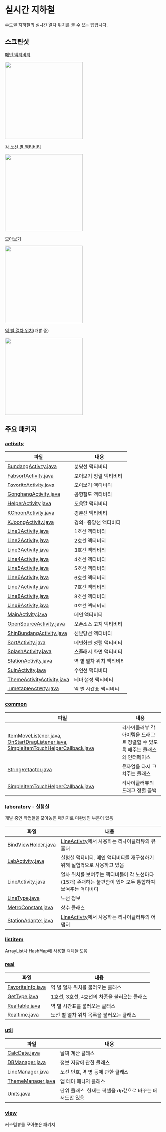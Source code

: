 # 실시간 지하철

수도권 지하철의 실시간 열차 위치를 볼 수 있는 앱입니다.

## 스크린샷

[메인 액티비티](https://github.com/CPstudy/SilsiganMetro-Android/blob/master/app/src/main/java/com/ganada/silsiganmetro/activity/MainActivity.java)

<img src="https://github.com/CPstudy/SilsiganMetro-Android/blob/master/images/main.jpg" width="250px">

[각 노선 별 액티비티](https://github.com/CPstudy/SilsiganMetro-Android/tree/master/app/src/main/java/com/ganada/silsiganmetro/activity)

<img src="https://github.com/CPstudy/SilsiganMetro-Android/blob/master/images/line.jpg" width="250px">

[모아보기](https://github.com/CPstudy/SilsiganMetro-Android/tree/master/app/src/main/java/com/ganada/silsiganmetro/activity/FavoriteActivity.java)

<img src="https://github.com/CPstudy/SilsiganMetro-Android/blob/master/images/moa.jpg" width="250px">

[역 별 열차 위치](https://github.com/CPstudy/SilsiganMetro-Android/tree/master/app/src/main/java/com/ganada/silsiganmetro/activity/StationActivity.java)(개발 중)

<img src="https://github.com/CPstudy/SilsiganMetro-Android/blob/master/images/train.gif" width="250px">



## 주요 패키지

### [activity](https://github.com/CPstudy/SilsiganMetro-Android/blob/master/app/src/main/java/com/ganada/silsiganmetro/activity)

| 파일                                                         | 내용                     |
| ------------------------------------------------------------ | ------------------------ |
| [BundangActivity.java](https://github.com/CPstudy/SilsiganMetro-Android/blob/master/app/src/main/java/com/ganada/silsiganmetro/activity/BundangActivity.java) | 분당선 액티비티          |
| [FabsortActivity.java](https://github.com/CPstudy/SilsiganMetro-Android/blob/master/app/src/main/java/com/ganada/silsiganmetro/activity/FabsortActivity.java) | 모아보기 정렬 액티비티   |
| [FavoriteActivity.java](https://github.com/CPstudy/SilsiganMetro-Android/blob/master/app/src/main/java/com/ganada/silsiganmetro/activity/FavoriteActivity.java) | 모아보기 액티비티        |
| [GonghangActivity.java](https://github.com/CPstudy/SilsiganMetro-Android/blob/master/app/src/main/java/com/ganada/silsiganmetro/activity/GonghangActivity.java) | 공항철도 액티비티        |
| [HelperActivity.java](https://github.com/CPstudy/SilsiganMetro-Android/blob/master/app/src/main/java/com/ganada/silsiganmetro/activity/HelperActivity.java) | 도움말 액티비티          |
| [KChoonActivity.java](https://github.com/CPstudy/SilsiganMetro-Android/blob/master/app/src/main/java/com/ganada/silsiganmetro/activity/KChoonActivity.java) | 경춘선 액티비티          |
| [KJoongActivity.java](https://github.com/CPstudy/SilsiganMetro-Android/blob/master/app/src/main/java/com/ganada/silsiganmetro/activity/KJoongActivity.java) | 경의 · 중앙선 액티비티   |
| [Line1Activity.java](https://github.com/CPstudy/SilsiganMetro-Android/blob/master/app/src/main/java/com/ganada/silsiganmetro/activity/Line1Activity.java) | 1호선 액티비티           |
| [Line2Activity.java](https://github.com/CPstudy/SilsiganMetro-Android/blob/master/app/src/main/java/com/ganada/silsiganmetro/activity/Line2Activity.java) | 2호선 액티비티           |
| [Line3Activity.java](https://github.com/CPstudy/SilsiganMetro-Android/blob/master/app/src/main/java/com/ganada/silsiganmetro/activity/Line3Activity.java) | 3호선 액티비티           |
| [Line4Activity.java](https://github.com/CPstudy/SilsiganMetro-Android/blob/master/app/src/main/java/com/ganada/silsiganmetro/activity/Line4Activity.java) | 4호선 액티비티           |
| [Line5Activity.java](https://github.com/CPstudy/SilsiganMetro-Android/blob/master/app/src/main/java/com/ganada/silsiganmetro/activity/Line5Activity.java) | 5호선 액티비티           |
| [Line6Activity.java](https://github.com/CPstudy/SilsiganMetro-Android/blob/master/app/src/main/java/com/ganada/silsiganmetro/activity/Line6Activity.java) | 6호선 액티비티           |
| [Line7Activity.java](https://github.com/CPstudy/SilsiganMetro-Android/blob/master/app/src/main/java/com/ganada/silsiganmetro/activity/Line7Activity.java) | 7호선 액티비티           |
| [Line8Activity.java](https://github.com/CPstudy/SilsiganMetro-Android/blob/master/app/src/main/java/com/ganada/silsiganmetro/activity/Line8Activity.java) | 8호선 액티비티           |
| [Line9Activity.java](https://github.com/CPstudy/SilsiganMetro-Android/blob/master/app/src/main/java/com/ganada/silsiganmetro/activity/Line9Activity.java) | 9호선 액티비티           |
| [MainActivity.java](https://github.com/CPstudy/SilsiganMetro-Android/blob/master/app/src/main/java/com/ganada/silsiganmetro/activity/MainActivity.java) | 메인 액티비티            |
| [OpenSourceActivity.java](https://github.com/CPstudy/SilsiganMetro-Android/blob/master/app/src/main/java/com/ganada/silsiganmetro/activity/OpenSourceActivity.java) | 오픈소스 고지 액티비티   |
| [ShinBundangActivity.java](https://github.com/CPstudy/SilsiganMetro-Android/blob/master/app/src/main/java/com/ganada/silsiganmetro/activity/ShinBundangActivity.java) | 신분당선 액티비티        |
| [SortActivity.java](https://github.com/CPstudy/SilsiganMetro-Android/blob/master/app/src/main/java/com/ganada/silsiganmetro/activity/SortActivity.java) | 메인화면 정렬 액티비티   |
| [SplashActivity.java](https://github.com/CPstudy/SilsiganMetro-Android/blob/master/app/src/main/java/com/ganada/silsiganmetro/activity/SplashActivity.java) | 스플래시 화면 액티비티   |
| [StationActivity.java](https://github.com/CPstudy/SilsiganMetro-Android/blob/master/app/src/main/java/com/ganada/silsiganmetro/activity/StationActivity.java) | 역 별 열차 위치 액티비티 |
| [SuinActivity.java](https://github.com/CPstudy/SilsiganMetro-Android/blob/master/app/src/main/java/com/ganada/silsiganmetro/activity/SuinActivity.java) | 수인선 액티비티          |
| [ThemeActivityActivity.java](https://github.com/CPstudy/SilsiganMetro-Android/blob/master/app/src/main/java/com/ganada/silsiganmetro/activity/TimetableActivity.java) | 테마 설정 액티비티       |
| [TimetableActivity.java](https://github.com/CPstudy/SilsiganMetro-Android/blob/master/app/src/main/java/com/ganada/silsiganmetro/activity/TimetableActivity.java) | 역 별 시간표 액티비티    |

### [common](https://github.com/CPstudy/SilsiganMetro-Android/blob/master/app/src/main/java/com/ganada/silsiganmetro/common)

| 파일                                                         | 내용                                                         |
| ------------------------------------------------------------ | ------------------------------------------------------------ |
| [ItemMoveListener.java](https://github.com/CPstudy/SilsiganMetro-Android/blob/master/app/src/main/java/com/ganada/silsiganmetro/common/ItemMoveListener.java), [OnStartDragListener.java](https://github.com/CPstudy/SilsiganMetro-Android/blob/master/app/src/main/java/com/ganada/silsiganmetro/common/OnStartDragListener.java), [SimpleItemTouchHelperCallback.java](https://github.com/CPstudy/SilsiganMetro-Android/blob/master/app/src/main/java/com/ganada/silsiganmetro/common/SimpleItemTouchHelperCallback.java) | 리사이클러뷰 각 아이템을 드래그로 정렬할 수 있도록 해주는 클래스와 인터페이스 |
| [StringRefactor.java](https://github.com/CPstudy/SilsiganMetro-Android/blob/master/app/src/main/java/com/ganada/silsiganmetro/common/StringRefactor.java) | 문자열을 다시 고쳐주는 클래스                                |
| [SimpleItemTouchHelperCallback.java](https://github.com/CPstudy/SilsiganMetro-Android/blob/master/app/src/main/java/com/ganada/silsiganmetro/common/SimpleItemTouchHelperCallback.java) | 리사이클러뷰의 드래그 정렬 콜백                              |

### [laboratory](https://github.com/CPstudy/SilsiganMetro-Android/blob/master/app/src/main/java/com/ganada/silsiganmetro/laboratory) - 실험실

개발 중인 작업들을 모아놓은 패키지로 미완성인 부분이 있음

| 파일                                                         | 내용                                                         |
| ------------------------------------------------------------ | ------------------------------------------------------------ |
| [BindViewHolder.java](https://github.com/CPstudy/SilsiganMetro-Android/blob/master/app/src/main/java/com/ganada/silsiganmetro/laboratory/BindViewHolder.java) | [LineActivity](https://github.com/CPstudy/SilsiganMetro-Android/blob/master/app/src/main/java/com/ganada/silsiganmetro/activity/LineActivity.java)에서 사용하는 리사이클러뷰의 뷰 홀더 |
| [LabActivity.java](https://github.com/CPstudy/SilsiganMetro-Android/blob/master/app/src/main/java/com/ganada/silsiganmetro/laboratory/LabActivity.java) | 실험실 액티비티. 메인 액티비티를 재구성하기 위해 실험적으로 사용하고 있음 |
| [LineActivity.java](https://github.com/CPstudy/SilsiganMetro-Android/blob/master/app/src/main/java/com/ganada/silsiganmetro/laboratory/LineActivity.java) | 열차 위치를 보여주는 액티비틀이 각 노선마다(15개) 존재하는 불편함이 있어 모두 통합하여 보여주는 액티비티 |
| [LineType.java](https://github.com/CPstudy/SilsiganMetro-Android/blob/master/app/src/main/java/com/ganada/silsiganmetro/laboratory/LineType.java) | 노선 정보                                                    |
| [MetroConstant.java](https://github.com/CPstudy/SilsiganMetro-Android/blob/master/app/src/main/java/com/ganada/silsiganmetro/laboratory/MetroConstant.java) | 상수 클래스                                                  |
| [StationAdapter.java](https://github.com/CPstudy/SilsiganMetro-Android/blob/master/app/src/main/java/com/ganada/silsiganmetro/laboratory/StationAdapter.java) | [LineActivity](https://github.com/CPstudy/SilsiganMetro-Android/blob/master/app/src/main/java/com/ganada/silsiganmetro/activity/LineActivity.java)에서 사용하는 리사이클러뷰의 어댑터 |

### [listitem](https://github.com/CPstudy/SilsiganMetro-Android/blob/master/app/src/main/java/com/ganada/silsiganmetro/listitem)

ArrayList나 HashMap에 사용할 객체들 모음

### [real](https://github.com/CPstudy/SilsiganMetro-Android/blob/master/app/src/main/java/com/ganada/silsiganmetro/real)

| 파일                                                         | 내용                                         |
| ------------------------------------------------------------ | -------------------------------------------- |
| [FavoriteInfo.java](https://github.com/CPstudy/SilsiganMetro-Android/blob/master/app/src/main/java/com/ganada/silsiganmetro/real/FavoriteInfo.java) | 역 별 열차 위치를 불러오는 클래스            |
| [GetType.java](https://github.com/CPstudy/SilsiganMetro-Android/blob/master/app/src/main/java/com/ganada/silsiganmetro/real/GetType.java) | 1호선, 3호선, 4호선의 차종을 불러오는 클래스 |
| [Realtable.java](https://github.com/CPstudy/SilsiganMetro-Android/blob/master/app/src/main/java/com/ganada/silsiganmetro/real/Realtable.java) | 역 별 시간표를 불러오는 클래스               |
| [Realtime.java](https://github.com/CPstudy/SilsiganMetro-Android/blob/master/app/src/main/java/com/ganada/silsiganmetro/real/Realtime.java) | 노선 별 열차 위치 목록을 불러오는 클래스     |

### [util](https://github.com/CPstudy/SilsiganMetro-Android/blob/master/app/src/main/java/com/ganada/silsiganmetro/util)

| 파일                                                         | 내용                                                     |
| ------------------------------------------------------------ | -------------------------------------------------------- |
| [CalcDate.java](https://github.com/CPstudy/SilsiganMetro-Android/blob/master/app/src/main/java/com/ganada/silsiganmetro/util/CalcDate.java) | 날짜 계산 클래스                                         |
| [DBManager.java](https://github.com/CPstudy/SilsiganMetro-Android/blob/master/app/src/main/java/com/ganada/silsiganmetro/util/DBManager.java) | 정보 저장에 관한 클래스                                  |
| [LineManager.java](https://github.com/CPstudy/SilsiganMetro-Android/blob/master/app/src/main/java/com/ganada/silsiganmetro/util/LineManager.java) | 노선 번호, 역 명 등에 관한 클래스                        |
| [ThemeManager.java](https://github.com/CPstudy/SilsiganMetro-Android/blob/master/app/src/main/java/com/ganada/silsiganmetro/util/ThemeManager.java) | 앱 테마 매니저 클래스                                    |
| [Units.java](https://github.com/CPstudy/SilsiganMetro-Android/blob/master/app/src/main/java/com/ganada/silsiganmetro/util/Units.java) | 단위 클래스. 현재는 픽셀을 dp값으로 바꾸는 메서드만 있음 |

### [view](https://github.com/CPstudy/SilsiganMetro-Android/blob/master/app/src/main/java/com/ganada/silsiganmetro/view)

커스텀뷰를 모아놓은 패키지